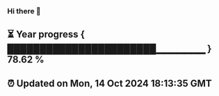 ### Hi there 👋
⏳ Year progress { ███████████████████████▁▁▁▁▁▁▁ } 78.62 %
---
⏰ Updated on Mon, 14 Oct 2024 18:13:35 GMT
---
